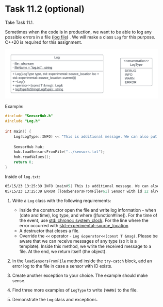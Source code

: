 # Task 11.2 (optional)

Take Task 11.1.

Sometimes when the code is in production, we want to be able to log any possible errors in a
file ([log file](https://en.wikipedia.org/wiki/Logging_(software))) . We will make a class `Log` for this purpose. C++20
is required for this assignment.

![UML](Task1102.png)

Example:

```c++
#include "SensorHub.h"
#include "Log.h"

int main() {
    Log(LogType::INFO) << "This is additional message. We can also put multiple << and other types, not just strings e.g. " << 5 << "\n" ;

    SensorHub hub;
    hub.loadSensorsFromFile("../sensors.txt");
    hub.readValues();
    return 0;
}
```

Inside of `log.txt`:

```asm
05/15/23 13:25:39 INFO [main#5] This is additional message. We can also put multiple << and other types, not just strings e.g. 5
05/15/23 13:25:39 ERROR [loadSensorsFromFile#61] Sensor with id 12 already exists!
```

1. Write a `Log` class with the following requirements:
    * Inside the constructor open the file and write log information - when (date and time), log type, and
      where ([function#line]). For the time of the event, use [std::chrono::
      system_clock](https://en.cppreference.com/w/cpp/chrono/system_clock). For the line where the error occurred
      with [std::experimental::source_location](https://en.cppreference.com/w/cpp/experimental/source_location).
    * A destructor that closes a file.
    * Override the `<<` operator - `Log &operator<<(const T &msg)`. Please be aware that we can receive
      messages of any type (so it is a template). Inside this method, we write the received message to a file. At the
      end, we return itself (the object).

3. In the `loadSensorsFromFile` method inside the `try-catch` block, add an error log to the file in case a sensor with
   ID exists.

4. Create another exception to your choice. The example should make sense.

5. Find three more examples of `LogType` to write `[WARN]` to the file.

6. Demonstrate the `Log` class and exceptions.